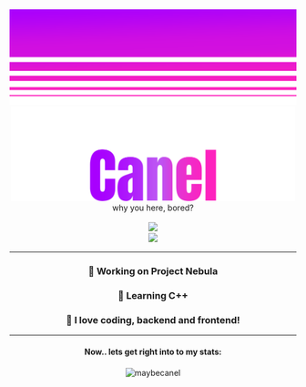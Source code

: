 <div align="center">
    <img src="https://github.com/maybecanel/canel.cloud/blob/main/images/header.png?raw=true" width="850">
    <br>
    <img src="https://github.com/maybecanel/canel.cloud/blob/main/images/title.png?raw=true" width="500">
    <br>
    <span>why you here, bored?</span>
    <br>
    <br>
    <img src="https://komarev.com/ghpvc/?username=maybecanel&color=red">
    <br>
    <img src="https://skillicons.dev/icons?i=html,js,css,cs,lua,java">
    <hr>
    <h3>💼 Working on Project Nebula</h3>
    <h3>📖 Learning C++</h3>
    <h3>👀 I love coding, backend and frontend!</h3>
    <hr>
    <h4>Now.. lets get right into to my stats:</h4>
    <img align="center" src="https://github-readme-stats.vercel.app/api?username=maybecanel&show_icons=true&locale=en&theme=dark" alt="maybecanel" />
</div>
